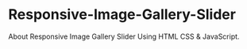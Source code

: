 # Responsive-Image-Gallery-Slider
About Responsive Image Gallery Slider Using HTML CSS &amp; JavaScript.
